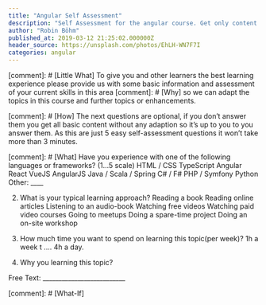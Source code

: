 ```yaml
---
title: "Angular Self Assessment"
description: "Self Assessment for the angular course. Get only content that fit's your current skillset."
author: "Robin Böhm"
published_at: 2019-03-12 21:25:02.000000Z
header_source: https://unsplash.com/photos/EhLH-WN7F7I
categories: angular
---
```


[comment]: # [Little What] 
To give you and other learners the best learning experience please provide us with some basic information and assessment of your current skills in this area 
[comment]: # [Why] 
so we can adapt the topics in this course and further topics or enhancements.


[comment]: # [How]
The next questions are optional, if you don’t answer them you get all basic content without any adaption so it’s up to you to you answer them. As this are just 5 easy self-assessment questions it won’t take more than 3 minutes.

[comment]: # [What]
Have you experience with one of the following languages or frameworks? (1...5 scale)
HTML / CSS
TypeScript
Angular
React
VueJS
AngularJS
Java / Scala / Spring
C# / F#
PHP / Symfony
Python
Other: ____ 

2) What is your typical learning approach?
Reading a book
Reading online articles
Listening to an audio-book
Watching free videos 
Watching paid video courses
Going to meetups
Doing a spare-time project 
Doing an on-site workshop

3) How much time you want to spend on learning this topic(per week)?
1h a week t …. 4h a day.
4) Why you learning this topic?

Free Text: __________________________


[comment]: # [What-If]